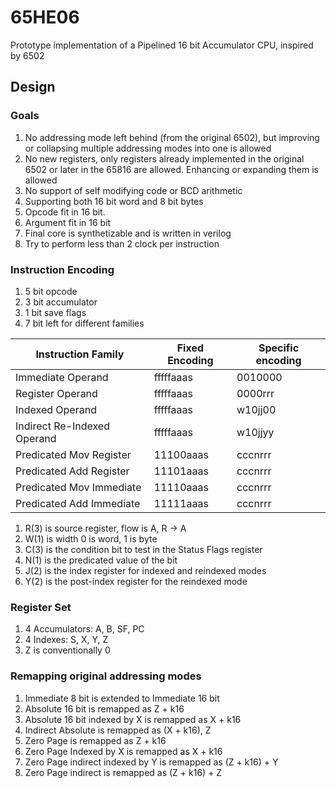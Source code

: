# 65HE06
Prototype implementation of a Pipelined 16 bit Accumulator CPU, inspired by 6502

## Design
### Goals
1. No addressing mode left behind (from the original 6502), but improving or collapsing multiple addressing modes into one is allowed
2. No new registers, only registers already implemented in the original 6502 or later in the 65816 are allowed. Enhancing or expanding them is allowed
3. No support of self modifying code or BCD arithmetic
4. Supporting both 16 bit word and 8 bit bytes
5. Opcode fit in 16 bit.
6.  Argument fit in 16 bit
7. Final core is synthetizable and is written in verilog
8. Try to perform less than 2 clock per instruction

### Instruction Encoding

1. 5 bit opcode
2. 3 bit accumulator
3. 1 bit save flags
4. 7 bit left for different families

| Instruction Family | Fixed Encoding | Specific encoding |
|--|--| -- |
| Immediate Operand | fffffaaas | 0010000 |
| Register Operand | fffffaaas | 0000rrr |
| Indexed Operand | fffffaaas | w10jj00 |
| Indirect Re-Indexed Operand | fffffaaas | w10jjyy |
| Predicated Mov Register | 11100aaas | cccnrrr |
| Predicated Add Register | 11101aaas | cccnrrr |
| Predicated Mov Immediate| 11110aaas | cccnrrr |
| Predicated Add Immediate| 11111aaas | cccnrrr |

1. R(3) is source register, flow is A, R -> A
2. W(1) is width 0 is word, 1 is byte
3. C(3) is the condition bit to test in the Status Flags register
4. N(1) is the predicated value of the bit
5. J(2) is the index register for indexed and reindexed modes
6. Y(2) is the post-index register for the reindexed mode

### Register Set
1. 4 Accumulators: A, B, SF, PC
2. 4 Indexes: S, X, Y, Z
3. Z is conventionally 0

### Remapping original addressing modes
1. Immediate 8 bit is extended to Immediate 16 bit
2. Absolute 16 bit is remapped as Z + k16
3. Absolute 16 bit indexed by X is remapped as X + k16
4. Indirect Absolute is remapped as (X + k16), Z
5. Zero Page is remapped as Z + k16
6. Zero Page Indexed by X is remapped as X + k16
7. Zero Page indirect indexed by Y is remapped as (Z + k16) + Y
8. Zero Page indirect is remapped as (Z + k16) + Z
